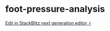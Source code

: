 # foot-pressure-analysis

[Edit in StackBlitz next generation editor ⚡️](https://stackblitz.com/~/github.com/nitin94/foot-pressure-analysis)